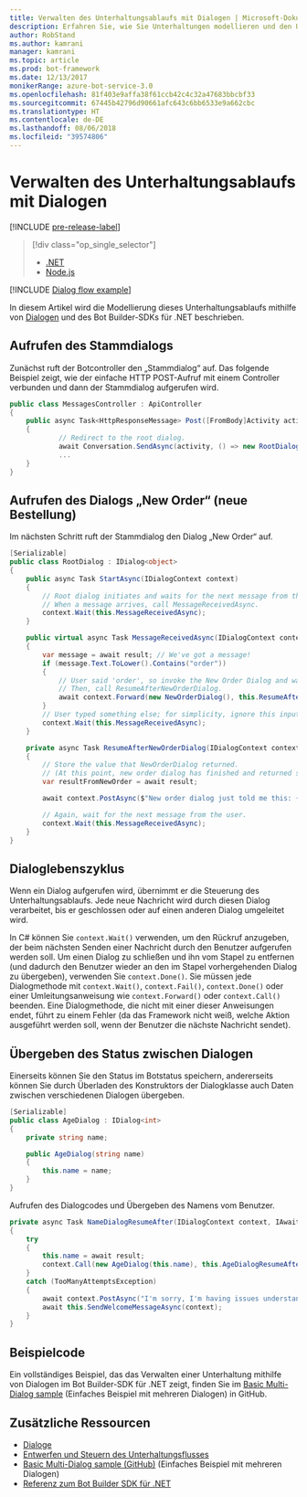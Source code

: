 ```yaml
---
title: Verwalten des Unterhaltungsablaufs mit Dialogen | Microsoft-Dokumentation
description: Erfahren Sie, wie Sie Unterhaltungen modellieren und den Unterhaltungsablauf mithilfe von Dialogen und dem Bot Builder-SDK für .NET verwalten können.
author: RobStand
ms.author: kamrani
manager: kamrani
ms.topic: article
ms.prod: bot-framework
ms.date: 12/13/2017
monikerRange: azure-bot-service-3.0
ms.openlocfilehash: 81f403e9affa38f61ccb42c4c32a47683bbcbf33
ms.sourcegitcommit: 67445b42796d90661afc643c6bb6533e9a662cbc
ms.translationtype: HT
ms.contentlocale: de-DE
ms.lasthandoff: 08/06/2018
ms.locfileid: "39574806"
---
```

# <a name="manage-conversation-flow-with-dialogs"></a>Verwalten des Unterhaltungsablaufs mit Dialogen

[!INCLUDE [pre-release-label](../includes/pre-release-label-v3.md)]

> [!div class="op_single_selector"]
> - [.NET](../dotnet/bot-builder-dotnet-manage-conversation-flow.md)
> - [Node.js](../nodejs/bot-builder-nodejs-dialog-manage-conversation-flow.md)

[!INCLUDE [Dialog flow example](../includes/snippet-dotnet-manage-conversation-flow-intro.md)]

In diesem Artikel wird die Modellierung dieses Unterhaltungsablaufs mithilfe von [Dialogen](bot-builder-dotnet-dialogs.md) und des Bot Builder-SDKs für .NET beschrieben. 

## <a name="invoke-the-root-dialog"></a>Aufrufen des Stammdialogs

Zunächst ruft der Botcontroller den „Stammdialog“ auf. Das folgende Beispiel zeigt, wie der einfache HTTP POST-Aufruf mit einem Controller verbunden und dann der Stammdialog aufgerufen wird. 

```cs
public class MessagesController : ApiController
{
    public async Task<HttpResponseMessage> Post([FromBody]Activity activity)
    {
            // Redirect to the root dialog.
            await Conversation.SendAsync(activity, () => new RootDialog()); 
            ...
    }
}
```

## <a name="invoke-the-new-order-dialog"></a>Aufrufen des Dialogs „New Order“ (neue Bestellung)

Im nächsten Schritt ruft der Stammdialog den Dialog „New Order“ auf. 

```cs
[Serializable]
public class RootDialog : IDialog<object>
{
    public async Task StartAsync(IDialogContext context)
    {
        // Root dialog initiates and waits for the next message from the user. 
        // When a message arrives, call MessageReceivedAsync.
        context.Wait(this.MessageReceivedAsync); 
    }

    public virtual async Task MessageReceivedAsync(IDialogContext context, IAwaitable<IMessageActivity> result)
    {
        var message = await result; // We've got a message!
        if (message.Text.ToLower().Contains("order"))
        {
            // User said 'order', so invoke the New Order Dialog and wait for it to finish.
            // Then, call ResumeAfterNewOrderDialog.
            await context.Forward(new NewOrderDialog(), this.ResumeAfterNewOrderDialog, message, CancellationToken.None);
        }
        // User typed something else; for simplicity, ignore this input and wait for the next message.
        context.Wait(this.MessageReceivedAsync);
    }

    private async Task ResumeAfterNewOrderDialog(IDialogContext context, IAwaitable<string> result)
    {
        // Store the value that NewOrderDialog returned. 
        // (At this point, new order dialog has finished and returned some value to use within the root dialog.)
        var resultFromNewOrder = await result;

        await context.PostAsync($"New order dialog just told me this: {resultFromNewOrder}");

        // Again, wait for the next message from the user.
        context.Wait(this.MessageReceivedAsync);
    }
}
```

## <a id="dialog-lifecycle"></a> Dialoglebenszyklus

Wenn ein Dialog aufgerufen wird, übernimmt er die Steuerung des Unterhaltungsablaufs. Jede neue Nachricht wird durch diesen Dialog verarbeitet, bis er geschlossen oder auf einen anderen Dialog umgeleitet wird. 

In C# können Sie `context.Wait()` verwenden, um den Rückruf anzugeben, der beim nächsten Senden einer Nachricht durch den Benutzer aufgerufen werden soll. Um einen Dialog zu schließen und ihn vom Stapel zu entfernen (und dadurch den Benutzer wieder an den im Stapel vorhergehenden Dialog zu übergeben), verwenden Sie `context.Done()`. Sie müssen jede Dialogmethode mit `context.Wait()`, `context.Fail()`, `context.Done()` oder einer Umleitungsanweisung wie `context.Forward()` oder `context.Call()` beenden. Eine Dialogmethode, die nicht mit einer dieser Anweisungen endet, führt zu einem Fehler (da das Framework nicht weiß, welche Aktion ausgeführt werden soll, wenn der Benutzer die nächste Nachricht sendet).

## <a name="passing-state-between-dialogs"></a>Übergeben des Status zwischen Dialogen

Einerseits können Sie den Status im Botstatus speichern, andererseits können Sie durch Überladen des Konstruktors der Dialogklasse auch Daten zwischen verschiedenen Dialogen übergeben.

```cs
[Serializable]
public class AgeDialog : IDialog<int>
{
    private string name;

    public AgeDialog(string name)
    {
        this.name = name;
    }
}
 ```

Aufrufen des Dialogcodes und Übergeben des Namens vom Benutzer.

```cs
private async Task NameDialogResumeAfter(IDialogContext context, IAwaitable<string> result)
{
    try
    {
        this.name = await result;
        context.Call(new AgeDialog(this.name), this.AgeDialogResumeAfter);
    }
    catch (TooManyAttemptsException)
    {
        await context.PostAsync("I'm sorry, I'm having issues understanding you. Let's try again.");
        await this.SendWelcomeMessageAsync(context);
    }
}
```

## <a name="sample-code"></a>Beispielcode 

Ein vollständiges Beispiel, das das Verwalten einer Unterhaltung mithilfe von Dialogen im Bot Builder-SDK für .NET zeigt, finden Sie im <a href="https://github.com/Microsoft/BotBuilder-Samples/tree/master/CSharp/core-BasicMultiDialog" target="_blank">Basic Multi-Dialog sample</a> (Einfaches Beispiel mit mehreren Dialogen) in GitHub.

## <a name="additional-resources"></a>Zusätzliche Ressourcen

- [Dialoge](bot-builder-dotnet-dialogs.md)
- [Entwerfen und Steuern des Unterhaltungsflusses](../bot-service-design-conversation-flow.md)
- <a href="https://github.com/Microsoft/BotBuilder-Samples/tree/master/CSharp/core-BasicMultiDialog" target="_blank">Basic Multi-Dialog sample (GitHub)</a> (Einfaches Beispiel mit mehreren Dialogen)
- <a href="/dotnet/api/?view=botbuilder-3.11.0" target="_blank">Referenz zum Bot Builder SDK für .NET</a>
